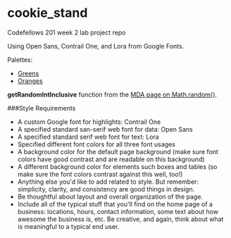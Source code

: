 # cookie_stand
Codefellows 201 week 2 lab project repo

Using Open Sans, Contrail One, and Lora from Google Fonts.

Palettes:

* [Greens](http://paletton.com/palette.php?uid=32D0u0kdp697dgQ6S8piZ5foE3Z)
* [Oranges](https://color.adobe.com/create/color-wheel/?base=2&rule=Complementary&selected=1&name=My%20Color%20Theme&mode=rgb&rgbvalues=0.3980392156862745,0.1604607887200823,0.07871337298964533,0.9980392156862745,0.5508458779468725,0.3969729015201587,0.6980392156862745,0.3333333333333333,0.20784313725490197,0.03890945142101784,0.3980392156862745,0.3189725872626944,0.207843137254902,0.6980392156862745,0.5901168014376957&swatchOrder=0,1,2,3,4)

**getRandomIntInclusive** function from the [MDA page on Math.random()](https://developer.mozilla.org/en-US/docs/Web/JavaScript/Reference/Global_Objects/Math/random).

###Style Requirements

* A custom Google font for highlights: Contrail One
* A specified standard san-serif web font for data: Open Sans
* A specified standard serif web font for text: Lora 
* Specified different font colors for all three font usages
* A background color for the default page background (make sure font colors have good contrast and are readable on this background)
* A different background color for elements such boxes and tables (so make sure the font colors contrast against this well, too!)
* Anything else you'd like to add related to style. But remember: simplicity, clarity, and consistency are good things in design.
* Be thoughtful about layout and overall organization of the page.
* Include all of the typical stuff that you'll find on the home page of a business: locations, hours, contact information, some text about how awesome the business is, etc. Be creative, and again, think about what is meaningful to a typical end user.